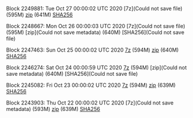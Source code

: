 Block 2249881: Tue Oct 27 00:00:02 UTC 2020 [7z](Could not save file) (595M) [zip]() (641M) [SHA256]()

Block 2248667: Mon Oct 26 00:00:03 UTC 2020 [7z](Could not save file) (595M) [zip](Could not save metadata) (640M) [SHA256](Could not save file)

Block 2247463: Sun Oct 25 00:00:02 UTC 2020 [7z]() (594M) [zip]() (640M) [SHA256]()

Block 2246274: Sat Oct 24 00:00:59 UTC 2020 [7z]() (594M) [zip](Could not save metadata) (640M) [SHA256](Could not save file)

Block 2245082: Fri Oct 23 00:00:02 UTC 2020 [7z]() (594M) [zip]() (639M) [SHA256]()

Block 2243903: Thu Oct 22 00:00:02 UTC 2020 [7z](Could not save metadata) (593M) [zip]() (639M) [SHA256]()
